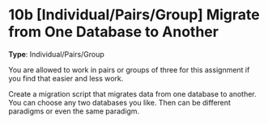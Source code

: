 # 10b [Individual/Pairs/Group] Migrate from One Database to Another

**Type**: Individual/Pairs/Group

You are allowed to work in pairs or groups of three for this assignment if you find that easier and less work.

Create a migration script that migrates data from one database to another. You can choose any two databases you like. Then can be different paradigms or even the same paradigm.
